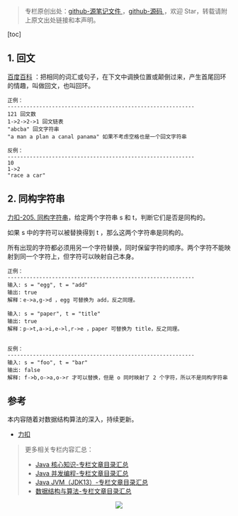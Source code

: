 > 专栏原创出处：[github-源笔记文件 ](https://github.com/GourdErwa/review-notes) ，[github-源码 ](https://github.com/GourdErwa/leetcode)，欢迎 Star，转载请附上原文出处链接和本声明。

[toc]

## 1. 回文
[百度百科](https://baike.baidu.com/item/%E5%9B%9E%E6%96%87/199585?fr=aladdin) ：把相同的词汇或句子，在下文中调换位置或颠倒过来，产生首尾回环的情趣，叫做回文，也叫回环。

```
正例：
-----------------------------------------------------------
121 回文数
1->2->2->1 回文链表
"abcba" 回文字符串
"a man a plan a canal panama" 如果不考虑空格也是一个回文字符串

反例：
-----------------------------------------------------------
10
1->2 
"race a car"
```

## 2. 同构字符串
[力扣-205. 同构字符串](https://leetcode-cn.com/problems/isomorphic-strings/)，给定两个字符串 s 和 t，判断它们是否是同构的。

如果 s 中的字符可以被替换得到 t ，那么这两个字符串是同构的。

所有出现的字符都必须用另一个字符替换，同时保留字符的顺序。两个字符不能映射到同一个字符上，但字符可以映射自己本身。
```
正例：
-----------------------------------------------------------
输入: s = "egg", t = "add"
输出: true
解释：e->a,g->d ，egg 可替换为 add，反之同理。

输入: s = "paper", t = "title"
输出: true
解释：p->t,a->i,e->l,r->e ，paper 可替换为 title，反之同理。


反例：
-----------------------------------------------------------
输入: s = "foo", t = "bar"
输出: false
解释: f->b,o->a,o->r 才可以替换，但是 o 同时映射了 2 个字符，所以不是同构字符串
```
## 参考
本内容随着对数据结构算法的深入，持续更新。

- [力扣 ](https://leetcode-cn.com/)

> 更多相关专栏内容汇总：
>- [Java 核心知识-专栏文章目录汇总 ](https://gourderwa.blog.csdn.net/article/details/104020339)
>- [Java 并发编程-专栏文章目录汇总 ](https://blog.csdn.net/xiaohulunb/article/details/103594468)
>- [Java JVM（JDK13）-专栏文章目录汇总 ](https://blog.csdn.net/xiaohulunb/article/details/103828570)
>- [数据结构与算法-专栏文章目录汇总 ](https://blog.csdn.net/xiaohulunb/article/details/104368031)

<div align="center">
    <img src="https://blog-review-notes.oss-cn-beijing.aliyuncs.com/gourderwa.footer.jpeg">
</div>